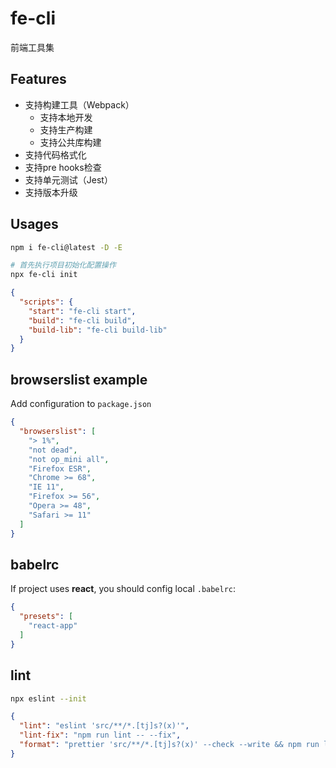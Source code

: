 # fe-cli

前端工具集

## Features

* 支持构建工具（Webpack）
  * 支持本地开发
  * 支持生产构建
  * 支持公共库构建
* 支持代码格式化
* 支持pre hooks检查
* 支持单元测试（Jest）
* 支持版本升级

## Usages

```bash
npm i fe-cli@latest -D -E

# 首先执行项目初始化配置操作
npx fe-cli init
```

```json
{
  "scripts": {
    "start": "fe-cli start",
    "build": "fe-cli build",
    "build-lib": "fe-cli build-lib"
  }
}
```

## browserslist example

Add configuration to ```package.json```

```json
{
  "browserslist": [
    "> 1%",
    "not dead",
    "not op_mini all",
    "Firefox ESR",
    "Chrome >= 68",
    "IE 11",
    "Firefox >= 56",
    "Opera >= 48",
    "Safari >= 11"
  ]
}
```

## babelrc

If project uses __react__, you should config local ```.babelrc```:

```json
{
  "presets": [
    "react-app"
  ]
}
```

## lint

```bash
npx eslint --init
```

```json
{
  "lint": "eslint 'src/**/*.[tj]s?(x)'",
  "lint-fix": "npm run lint -- --fix",
  "format": "prettier 'src/**/*.[tj]s?(x)' --check --write && npm run lint-fix"
}
```
